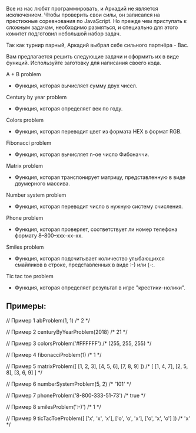 Все из нас любят программировать, и Аркадий не является исключением. Чтобы проверить свои силы, он записался на престижные соревнования по JavaScript. Но прежде чем приступать к сложным задачам, необходимо размяться, и специально для этого комитет подготовил небольшой набор задач.

Так как турнир парный, Аркадий выбрал себе сильного партнёра - Вас.

Вам предлагается решить следующие задачи и оформить их в виде функций. Используйте заготовку для написания своего кода.

A + B problem
  * Функция, которая вычисляет сумму двух чисел.

Century by year problem
  * Функция, которая определяет век по году.

Colors problem
  * Функция, которая переводит цвет из формата HEX в формат RGB.

Fibonacci problem
  * Функция, которая вычисляет n-ое число Фибоначчи.

Matrix problem
  * Функция, которая транспонирует матрицу, представленную в виде двумерного массива.

Number system problem
  * Функция, которая переводит число в нужную систему счисления.

Phone problem
  * Функция, которая проверяет, соответствует ли номер телефона формату 8–800–xxx–xx–xx.

Smiles problem
  * Функция, которая подсчитывает количество улыбающихся смайликов в строке, представленных в виде :-) или (-:.

Tic tac toe problem
  * Функция, которая определяет результат в игре "крестики-нолики".


Примеры:
----

// Пример 1
abProblem(1, 1)
/*
    2
*/

// Пример 2
centuryByYearProblem(2018)
/*
    21
*/

// Пример 3
colorsProblem('#FFFFFF')
/*
    (255, 255, 255)
*/

// Пример 4
fibonacciProblem(1)
/*
    1
*/

// Пример 5
matrixProblem([
    [1, 2, 3],
    [4, 5, 6],
    [7, 8, 9]
])
/*
    [
        [1, 4, 7],
        [2, 5, 8],
        [3, 6, 9]
    ]
*/

// Пример 6
numberSystemProblem(5, 2)
/*
    '101'
*/

// Пример 7
phoneProblem('8-800-333-51-73')
/*
    true
*/

// Пример 8
smilesProblem(':-)')
/*
    1
*/

// Пример 9
ticTacToeProblem([
    ['x', 'x', 'x'],
    ['o', 'o', 'x'],
    ['o', 'x', 'o']
])
/*
    'x'
*/
